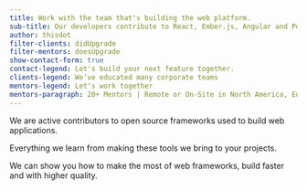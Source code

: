 ```yaml
---
title: Work with the team that's building the web platform.
sub-title: Our developers contribute to React, Ember.js, Angular and Polymer.
author: thisdot
filter-clients: didUpgrade
filter-mentors: doesUpgrade
show-contact-form: true
contact-legend: Let's build your next feature together.
clients-legend: We’ve educated many corporate teams
mentors-legend: Let's work together
mentors-paragraph: 20+ Mentors | Remote or On-Site in North America, Europe, India and Asia
---
```


We are active contributors to open source frameworks used to build web applications.

Everything we learn from making these tools we bring to your projects. 

We can show you how to make the most of web frameworks, build faster and with higher quality.
